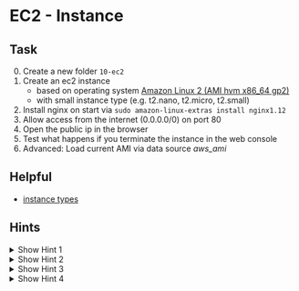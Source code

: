 # EC2 - Instance


## Task
0. Create a new folder `10-ec2`
0. Create an ec2 instance 
    - based on operating system [Amazon Linux 2 (AMI hvm x86_64 gp2)](https://aws.amazon.com/amazon-linux-2/release-notes/#Amazon_Linux_2_AMI_IDs)
    - with small instance type (e.g. t2.nano, t2.micro, t2.small)
0. Install nginx on start via `sudo amazon-linux-extras install nginx1.12`
0. Allow access from the internet (0.0.0.0/0) on port 80
0. Open the public ip in the browser
0. Test what happens if you terminate the instance in the web console
0. Advanced: Load current AMI via data source *aws_ami*


## Helpful
- [instance types](https://aws.amazon.com/ec2/instance-types/)


## Hints
<details><summary>Show Hint 1</summary><p>

Load *vpc_id* via data source *aws_vpc* and *subnet_id* via data source *aws_subnet_ids*.
</p></details>


<details><summary>Show Hint 2</summary><p>

You need at least two data sources and two resources.
</p></details>


<details><summary>Show Hint 3</summary><p>

Resources: aws_instance, aws_security_group
</p></details>


<details><summary>Show Hint 4</summary><p>

*user_data* can be loaded from separate file with: `"${file("user-data.sh")}"`
</p></details>